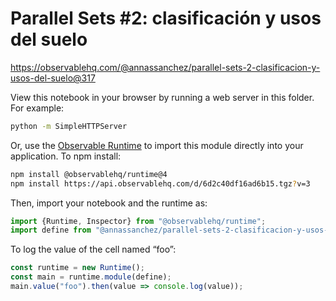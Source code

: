 # Parallel Sets #2: clasificación y usos del suelo

https://observablehq.com/@annassanchez/parallel-sets-2-clasificacion-y-usos-del-suelo@317

View this notebook in your browser by running a web server in this folder. For
example:

~~~sh
python -m SimpleHTTPServer
~~~

Or, use the [Observable Runtime](https://github.com/observablehq/runtime) to
import this module directly into your application. To npm install:

~~~sh
npm install @observablehq/runtime@4
npm install https://api.observablehq.com/d/6d2c40df16ad6b15.tgz?v=3
~~~

Then, import your notebook and the runtime as:

~~~js
import {Runtime, Inspector} from "@observablehq/runtime";
import define from "@annassanchez/parallel-sets-2-clasificacion-y-usos-del-suelo";
~~~

To log the value of the cell named “foo”:

~~~js
const runtime = new Runtime();
const main = runtime.module(define);
main.value("foo").then(value => console.log(value));
~~~
